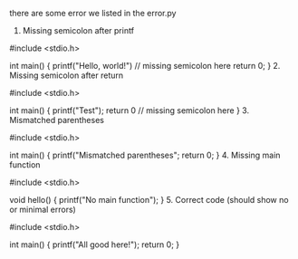 there are some error we listed in the error.py


1. Missing semicolon after printf

#include <stdio.h>

int main() {
    printf("Hello, world!")  // missing semicolon here
    return 0;
}
2. Missing semicolon after return

#include <stdio.h>

int main() {
    printf("Test");
    return 0  // missing semicolon here
}
3. Mismatched parentheses

#include <stdio.h>

int main() {
    printf("Mismatched parentheses";
    return 0;
}
4. Missing main function

#include <stdio.h>

void hello() {
    printf("No main function");
}
5. Correct code (should show no or minimal errors)

#include <stdio.h>

int main() {
    printf("All good here!");
    return 0;
}
